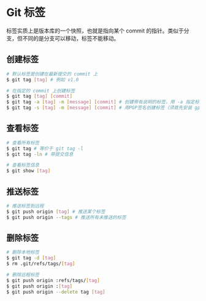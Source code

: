 # Git 标签

标签实质上是版本库的一个快照，也就是指向某个 commit 的指针。类似于分支，但不同的是分支可以移动，标签不能移动。

## 创建标签

```bash
# 默认标签是创建在最新提交的 commit 上
$ git tag [tag] # 例如 v1.0
```

```bash
# 在指定的 commit 上创建标签
$ git tag [tag] [commit]
$ git tag -a [tag] -m [message] [commit] # 创建带有说明的标签，用 -a 指定标签名，-m 指定说明文字
$ git tag -s [tag] -m [message] [commit] # 用PGP签名创建标签（须首先安装 gpg，即GnuPG）
```

## 查看标签
```bash
# 查看所有标签
$ git tag # 等价于 git tag -l
$ git tag -ln # 带提交信息
```

```bash
# 查看标签信息
$ git show [tag]
```

## 推送标签

```bash
# 推送标签到远程
$ git push origin [tag] # 推送某个标签
$ git push origin --tags # 推送所有未推送的标签
```

## 删除标签

```bash
# 删除本地标签
$ git tag -d [tag]
$ rm .git/refs/tags/[tag]
```

```bash
# 删除远程标签
$ git push origin :refs/tags/[tag]
$ git push origin :[tag]
$ git push origin --delete tag [tag]
```
